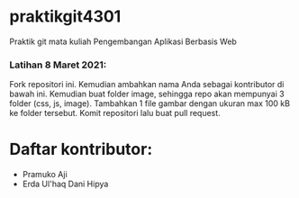 # praktikgit4301
Praktik git mata kuliah Pengembangan Aplikasi Berbasis Web

### Latihan 8 Maret 2021:
Fork repositori ini. Kemudian ambahkan nama Anda sebagai kontributor di bawah ini. Kemudian buat folder image, sehingga repo akan 
mempunyai 3 folder (css, js, image). Tambahkan 1 file gambar dengan ukuran max 100 kB ke folder tersebut. Komit repositori lalu buat pull request.

# Daftar kontributor:
- Pramuko Aji
- Erda Ul'haq Dani Hipya
